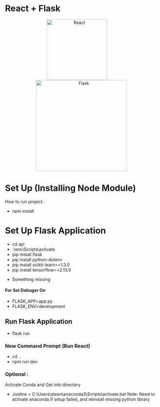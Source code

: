 # React + Flask 
<p align="center">
  <img width="200" src="https://upload.wikimedia.org/wikipedia/commons/thumb/a/a7/React-icon.svg/1150px-React-icon.svg.png" alt="React">
  <span style="margin-right: 30px"></span>
  <img width="300" src="https://miro.medium.com/v2/resize:fit:438/1*0G5zu7CnXdMT9pGbYUTQLQ.png" alt="Flask">
</p>

# Set Up (Installing Node Module)
How to run project:
- npm install

# Set Up Flask Application
- cd api
- .\env\Scripts\activate 
- pip install flask
- pip install python-dotenv
- pip install scikit-learn==1.3.0
- pip install tensorflow==2.13.0
* Something missing

#### For Set Debuger On
- FLASK_APP=app.py
- FLASK_ENV=development

## Run Flask Application 
- flask run

### New Command Prompt (Run React)
- cd ..
- npm run dev

### Optional :
Activate Conda and Get into directory
- Justine = C:\Users\ateen\anaconda3\Scripts\activate.bat
Note: Need to activate anaconda if setup failed, and reinstall missing python library